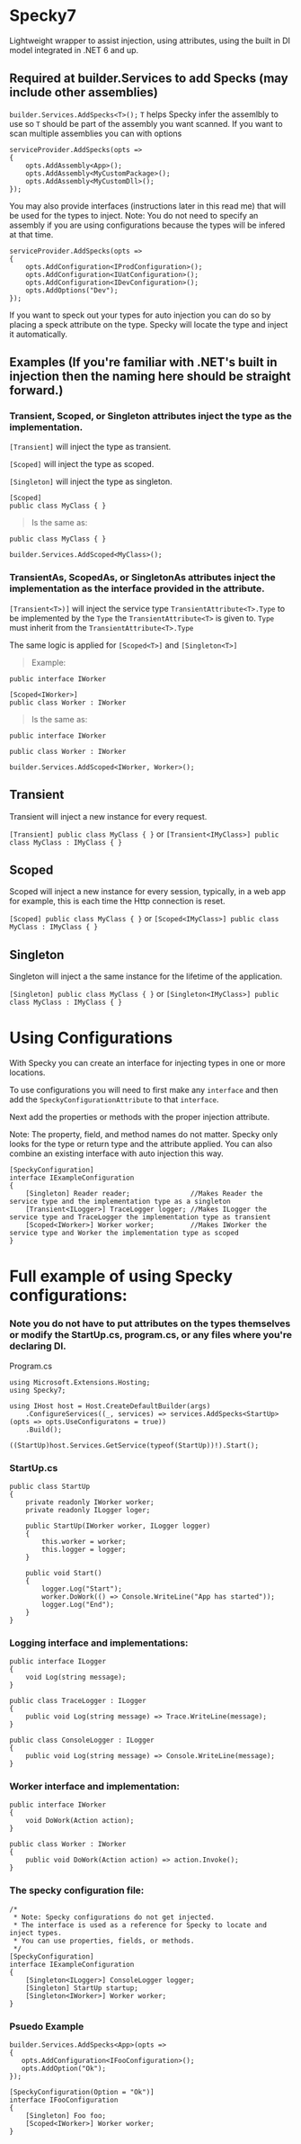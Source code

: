 # Specky7
Lightweight wrapper to assist injection, using attributes, using the built in DI model integrated in .NET 6 and up.

## Required at builder.Services to add Specks (may include other assemblies)

`builder.Services.AddSpecks<T>();` `T` helps Specky infer the assemlbly to use so `T` should be part of the assembly you want scanned.
If you want to scan multiple assemblies you can with options
```
serviceProvider.AddSpecks(opts =>
{
    opts.AddAssembly<App>();
    opts.AddAssembly<MyCustomPackage>();
    opts.AddAssembly<MyCustomDll>();
});
```

You may also provide interfaces (instructions later in this read me) that will be used for the types to inject.
Note: You do not need to specify an assembly if you are using configurations because the types will be infered at that time.

```
serviceProvider.AddSpecks(opts =>
{
    opts.AddConfiguration<IProdConfiguration>();
    opts.AddConfiguration<IUatConfiguration>();
    opts.AddConfiguration<IDevConfiguration>();
    opts.AddOptions("Dev");
});
```

If you want to speck out your types for auto injection you can do so by placing a speck attribute on the type.  Specky will locate the type and inject it automatically.
## Examples (If you're familiar with .NET's built in injection then the naming here should be straight forward.)

### Transient, Scoped, or Singleton attributes inject the type as the implementation. 

`[Transient]` will inject the type as transient.

`[Scoped]` will inject the type as scoped.

`[Singleton]` will inject the type as singleton.

```
[Scoped]
public class MyClass { }
```
> Is the same as:
```
public class MyClass { }

builder.Services.AddScoped<MyClass>();
```

### TransientAs, ScopedAs, or SingletonAs attributes inject the implementation as the interface provided in the attribute.

`[Transient<T>)]` will inject the service type `TransientAttribute<T>.Type` to be implemented by the `Type` the `TransientAttribute<T>` is given to. `Type` must inherit from the `TransientAttribute<T>.Type`

The same logic is applied for `[Scoped<T>]` and `[Singleton<T>]`

> Example:
```
public interface IWorker

[Scoped<IWorker>]
public class Worker : IWorker
```
> Is the same as:
```
public interface IWorker

public class Worker : IWorker

builder.Services.AddScoped<IWorker, Worker>();
```

## Transient
Transient will inject a new instance for every request.

`[Transient] public class MyClass { }` or `[Transient<IMyClass>] public class MyClass : IMyClass { }`

## Scoped
Scoped will inject a new instance for every session, typically, in a web app for example, this is each time the Http connection is reset.

`[Scoped] public class MyClass { }` or `[Scoped<IMyClass>] public class MyClass : IMyClass { }` 

## Singleton
Singleton will inject a the same instance for the lifetime of the application.

`[Singleton] public class MyClass { }` or `[Singleton<IMyClass>] public class MyClass : IMyClass { }`

# Using Configurations
With Specky you can create an interface for injecting types in one or more locations.

To use configurations you will need to first make any `interface` and then add the `SpeckyConfigurationAttribute` to that `interface`.

Next add the properties or methods with the proper injection attribute.

Note: The property, field, and method names do not matter. Specky only looks for the type or return type and the attribute applied. You can also combine an existing interface with auto injection this way.
```
[SpeckyConfiguration]
interface IExampleConfiguration
{
    [Singleton] Reader reader;               //Makes Reader the service type and the implementation type as a singleton
    [Transient<ILogger>] TraceLogger logger; //Makes ILogger the service type and TraceLogger the implementation type as transient
    [Scoped<IWorker>] Worker worker;         //Makes IWorker the service type and Worker the implementation type as scoped
}
```

# Full example of using Specky configurations:
### Note you do not have to put attributes on the types themselves or modify the StartUp.cs, program.cs, or any files where you're declaring DI.

Program.cs

    using Microsoft.Extensions.Hosting;
    using Specky7;

    using IHost host = Host.CreateDefaultBuilder(args)
        .ConfigureServices((_, services) => services.AddSpecks<StartUp>(opts => opts.UseConfiguratons = true))
        .Build();

    ((StartUp)host.Services.GetService(typeof(StartUp))!).Start();

### StartUp.cs

    public class StartUp
    {
        private readonly IWorker worker;
        private readonly ILogger loger;

        public StartUp(IWorker worker, ILogger logger)
        {
            this.worker = worker;
            this.logger = logger;
        }

        public void Start()
        {
            logger.Log("Start");
            worker.DoWork(() => Console.WriteLine("App has started"));
            logger.Log("End");
        }
    }

### Logging interface and implementations:

    public interface ILogger
    {
        void Log(string message);
    }

    public class TraceLogger : ILogger
    {
        public void Log(string message) => Trace.WriteLine(message);
    }

    public class ConsoleLogger : ILogger
    {
        public void Log(string message) => Console.WriteLine(message);
    }

### Worker interface and implementation:

    public interface IWorker
    {
        void DoWork(Action action);
    }

    public class Worker : IWorker
    {
        public void DoWork(Action action) => action.Invoke();
    }

### The specky configuration file:   
    /* 
     * Note: Specky configurations do not get injected. 
     * The interface is used as a reference for Specky to locate and inject types.
     * You can use properties, fields, or methods. 
     */
    [SpeckyConfiguration]
    interface IExampleConfiguration
    {
        [Singleton<ILogger>] ConsoleLogger logger;
        [Singleton] StartUp startup;
        [Singleton<IWorker>] Worker worker;
    }

### Psuedo Example
```
builder.Services.AddSpecks<App>(opts =>
{
   opts.AddConfiguration<IFooConfiguration>();
   opts.AddOption("Ok");
});
```
```
[SpeckyConfiguration(Option = "Ok")]
interface IFooConfiguration
{
    [Singleton] Foo foo;
    [Scoped<IWorker>] Worker worker;
}
```
